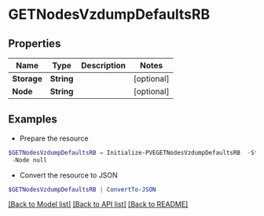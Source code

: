 # GETNodesVzdumpDefaultsRB
## Properties

Name | Type | Description | Notes
------------ | ------------- | ------------- | -------------
**Storage** | **String** |  | [optional] 
**Node** | **String** |  | [optional] 

## Examples

- Prepare the resource
```powershell
$GETNodesVzdumpDefaultsRB = Initialize-PVEGETNodesVzdumpDefaultsRB  -Storage null `
 -Node null
```

- Convert the resource to JSON
```powershell
$GETNodesVzdumpDefaultsRB | ConvertTo-JSON
```

[[Back to Model list]](../README.md#documentation-for-models) [[Back to API list]](../README.md#documentation-for-api-endpoints) [[Back to README]](../README.md)

